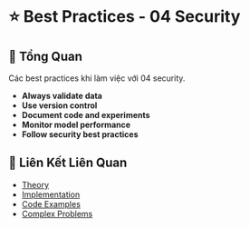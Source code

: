# ⭐ Best Practices - 04 Security

## 🎯 Tổng Quan

Các best practices khi làm việc với 04 security.

- **Always validate data**
- **Use version control**
- **Document code and experiments**
- **Monitor model performance**
- **Follow security best practices**

## 🔗 Liên Kết Liên Quan

- [Theory](./THEORY_04_security.md)
- [Implementation](./IMPLEMENTATION_04_security.md)
- [Code Examples](./CODE_EXAMPLES_04_security.md)
- [Complex Problems](./COMPLEX_PROBLEMS.md)
